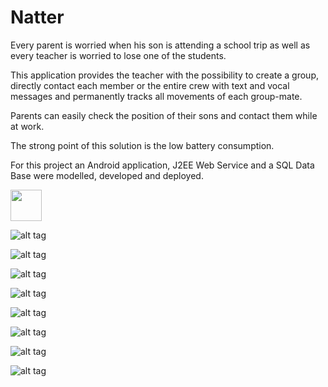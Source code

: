 # Natter

Every parent is worried when his son is attending a school trip as well as every teacher is worried to lose one of the students.

This application provides the teacher with the possibility to create a group, directly contact each member or the entire crew with text and vocal messages and permanently tracks all movements of each group-mate.

Parents can easily check the position of their sons and contact them while at work.

The strong point of this solution is the low battery consumption.

For this project an Android application, J2EE Web Service and a SQL Data Base were modelled, developed and deployed.

<img src="https://github.com/fnobilia/Natter/blob/master/graphic/Icon.png" height="50">

![alt tag](https://github.com/fnobilia/Natter/blob/master/screenshot/Home.png)

![alt tag](https://github.com/fnobilia/Natter/blob/master/screenshot/Login.png)

![alt tag](https://github.com/fnobilia/Natter/blob/master/screenshot/Profile.png)

![alt tag](https://github.com/fnobilia/Natter/blob/master/screenshot/Online.png)

![alt tag](https://github.com/fnobilia/Natter/blob/master/screenshot/Messaggi.png)

![alt tag](https://github.com/fnobilia/Natter/blob/master/screenshot/Voice.png)

![alt tag](https://github.com/fnobilia/Natter/blob/master/screenshot/Tow.png)

![alt tag](https://github.com/fnobilia/Natter/blob/master/screenshot/Position.png)